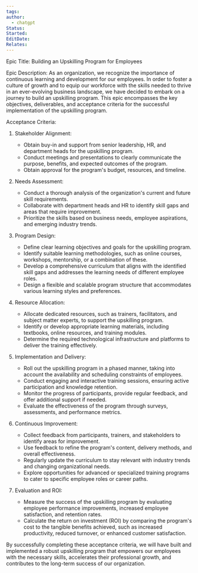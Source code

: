 ```yaml
---
tags: 
author:
  - chatgpt
Status: 
Started: 
EditDate: 
Relates:
---
```

Epic Title: Building an Upskilling Program for Employees

Epic Description:
As an organization, we recognize the importance of continuous learning and development for our employees. In order to foster a culture of growth and to equip our workforce with the skills needed to thrive in an ever-evolving business landscape, we have decided to embark on a journey to build an upskilling program. This epic encompasses the key objectives, deliverables, and acceptance criteria for the successful implementation of the upskilling program.

Acceptance Criteria:
1. Stakeholder Alignment:
   - Obtain buy-in and support from senior leadership, HR, and department heads for the upskilling program.
   - Conduct meetings and presentations to clearly communicate the purpose, benefits, and expected outcomes of the program.
   - Obtain approval for the program's budget, resources, and timeline.

2. Needs Assessment:
   - Conduct a thorough analysis of the organization's current and future skill requirements.
   - Collaborate with department heads and HR to identify skill gaps and areas that require improvement.
   - Prioritize the skills based on business needs, employee aspirations, and emerging industry trends.

3. Program Design:
   - Define clear learning objectives and goals for the upskilling program.
   - Identify suitable learning methodologies, such as online courses, workshops, mentorship, or a combination of these.
   - Develop a comprehensive curriculum that aligns with the identified skill gaps and addresses the learning needs of different employee roles.
   - Design a flexible and scalable program structure that accommodates various learning styles and preferences.

4. Resource Allocation:
   - Allocate dedicated resources, such as trainers, facilitators, and subject matter experts, to support the upskilling program.
   - Identify or develop appropriate learning materials, including textbooks, online resources, and training modules.
   - Determine the required technological infrastructure and platforms to deliver the training effectively.

5. Implementation and Delivery:
   - Roll out the upskilling program in a phased manner, taking into account the availability and scheduling constraints of employees.
   - Conduct engaging and interactive training sessions, ensuring active participation and knowledge retention.
   - Monitor the progress of participants, provide regular feedback, and offer additional support if needed.
   - Evaluate the effectiveness of the program through surveys, assessments, and performance metrics.

6. Continuous Improvement:
   - Collect feedback from participants, trainers, and stakeholders to identify areas for improvement.
   - Use feedback to refine the program's content, delivery methods, and overall effectiveness.
   - Regularly update the curriculum to stay relevant with industry trends and changing organizational needs.
   - Explore opportunities for advanced or specialized training programs to cater to specific employee roles or career paths.

7. Evaluation and ROI:
   - Measure the success of the upskilling program by evaluating employee performance improvements, increased employee satisfaction, and retention rates.
   - Calculate the return on investment (ROI) by comparing the program's cost to the tangible benefits achieved, such as increased productivity, reduced turnover, or enhanced customer satisfaction.

By successfully completing these acceptance criteria, we will have built and implemented a robust upskilling program that empowers our employees with the necessary skills, accelerates their professional growth, and contributes to the long-term success of our organization.